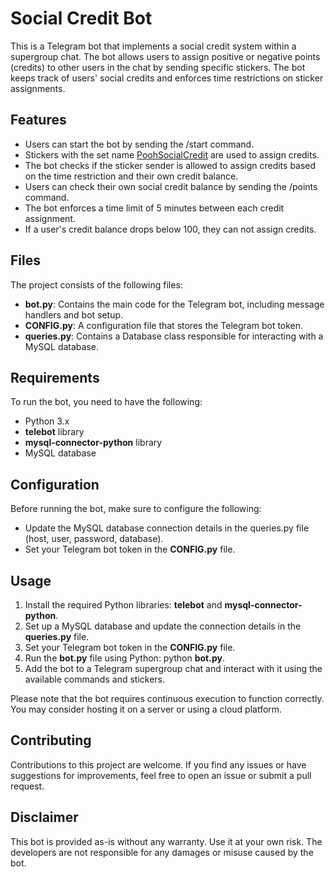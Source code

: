 # Social Credit Bot
This is a Telegram bot that implements a social credit system within a supergroup chat. The bot allows users to assign positive or negative points (credits) to other users in the chat by sending specific stickers. The bot keeps track of users' social credits and enforces time restrictions on sticker assignments.

## Features
- Users can start the bot by sending the /start command.
- Stickers with the set name [PoohSocialCredit](https://t.me/addstickers/PoohSocialCredit) are used to assign credits.
- The bot checks if the sticker sender is allowed to assign credits based on the time restriction and their own credit balance.
- Users can check their own social credit balance by sending the /points command.
- The bot enforces a time limit of 5 minutes between each credit assignment.
- If a user's credit balance drops below 100, they can not assign credits.
## Files
The project consists of the following files:

- **bot.py**: Contains the main code for the Telegram bot, including message handlers and bot setup.
- **CONFIG.py**: A configuration file that stores the Telegram bot token.
- **queries.py**: Contains a Database class responsible for interacting with a MySQL database.
## Requirements
To run the bot, you need to have the following:

- Python 3.x
- **telebot** library
- **mysql-connector-python** library
- MySQL database
## Configuration
Before running the bot, make sure to configure the following:

- Update the MySQL database connection details in the queries.py file (host, user, password, database).
- Set your Telegram bot token in the **CONFIG.py** file.
## Usage
1. Install the required Python libraries: **telebot** and **mysql-connector-python**.
2. Set up a MySQL database and update the connection details in the **queries.py** file.
3. Set your Telegram bot token in the **CONFIG.py** file.
4. Run the **bot.py** file using Python: python **bot.py**.
5. Add the bot to a Telegram supergroup chat and interact with it using the available commands and stickers.

Please note that the bot requires continuous execution to function correctly. You may consider hosting it on a server or using a cloud platform.

## Contributing
Contributions to this project are welcome. If you find any issues or have suggestions for improvements, feel free to open an issue or submit a pull request.

## Disclaimer
This bot is provided as-is without any warranty. Use it at your own risk. The developers are not responsible for any damages or misuse caused by the bot.
